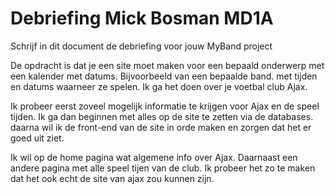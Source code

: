 # Debriefing Mick Bosman MD1A

Schrijf in dit document de debriefing voor jouw MyBand project

De opdracht is dat je een site moet maken voor een bepaald onderwerp met een kalender met datums.
Bijvoorbeeld van een bepaalde band. met tijden en datums waarneer ze spelen.
Ik ga het doen over je voetbal club Ajax.

Ik probeer eerst zoveel mogelijk informatie te krijgen voor Ajax en de speel tijden.
Ik ga dan beginnen met alles op de site te zetten via de databases.
daarna wil ik de front-end van de site in orde maken en zorgen dat het er goed uit ziet.

Ik wil op de home pagina wat algemene info over Ajax.
Daarnaast een andere pagina met alle speel tijen van de club.
Ik probeer het zo te maken dat het ook echt de site van ajax zou kunnen zijn.
